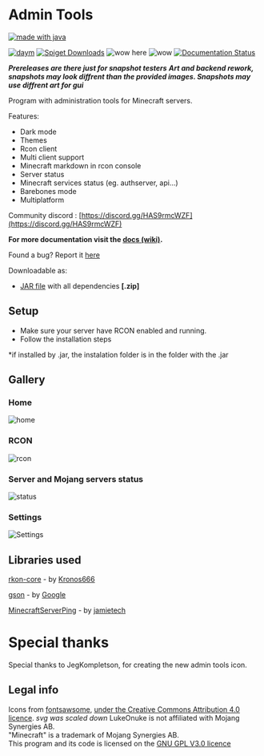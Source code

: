 # Admin Tools
[![made with java](https://camo.githubusercontent.com/f323bfd5013976480497e79198bee01b7c5356a4/687474703a2f2f466f7254686542616467652e636f6d2f696d616765732f6261646765732f6d6164652d776974682d6a6176612e737667)](https://www.java.com/)


[![daym](https://img.shields.io/github/downloads/LukeOnuke/AdminTools/total)](https://github.com/LukeOnuke/AdminTools/releases) [![Spiget Downloads](https://img.shields.io/spiget/downloads/81484?label=spigot%20downloads)](https://www.spigotmc.org/resources/admin-tools.81484/) ![wow here](https://img.shields.io/github/license/LukeOnuke/AdminTools) ![wow](https://img.shields.io/github/v/release/LukeOnuke/AdminTools?include_prereleases) [![Documentation Status](https://readthedocs.org/projects/admintools/badge/?version=latest)](https://admintools.readthedocs.io/en/latest/?badge=latest)

***Prereleases are there just for snapshot testers***
***Art and backend rework, snapshots may look diffrent than the provided images. Snapshots may use diffrent art for gui***

Program with administration tools for Minecraft servers.

Features:
 - Dark mode
 - Themes
 - Rcon client
 - Multi client support
 - Minecraft markdown in rcon console
 - Server status
 - Minecraft services status (eg. authserver, api...)
 - Barebones mode
 - Multiplatform

Community discord : [https://discord.gg/HAS9rmcWZF](https://discord.gg/HAS9rmcWZF)

**For more documentation visit the [docs (wiki)](https://docs.admintools.app/en/latest/).**

Found a bug? Report it [here](https://github.com/LukeOnuke/AdminTools/issues/new)

Downloadable as:
- [JAR file](https://github.com/LukeOnuke/AdminTools/releases) with all dependencies **[.zip]**

## Setup
 - Make sure your server have RCON enabled and running. 
 - Follow the installation steps

*if installed by .jar, the instalation folder is in the folder with the .jar

## Gallery
### Home
![home](https://admintools.app/img/0.png)
### RCON
![rcon](https://admintools.app/img/1.png)
### Server and Mojang servers status
![status](https://admintools.app/img/2.png)
### Settings
![Settings](https://admintools.app/img/3.png)

## Libraries used
[rkon-core](https://github.com/Kronos666/rkon-core)  - by [Kronos666](https://github.com/Kronos666)

[gson](https://github.com/google/gson) - by [Google](https://github.com/google)

[MinecraftServerPing](https://github.com/jamietech/MinecraftServerPing) - by [jamietech](https://github.com/jamietech)

# Special thanks
Special thanks to JegKompletson, for creating the new admin tools icon.

## Legal info
Icons from [fontsawsome](https://fontawesome.com/), [under the Creative Commons Attribution 4.0 licence](https://fontawesome.com/license). *svg was scaled down*
LukeOnuke is not affiliated with Mojang Synergies AB.  
"Minecraft" is a trademark of Mojang Synergies AB.  
This program and its code is licensed on the [GNU GPL V3.0 licence](https://github.com/LukeOnuke/AdminTools/blob/master/LICENSE)
